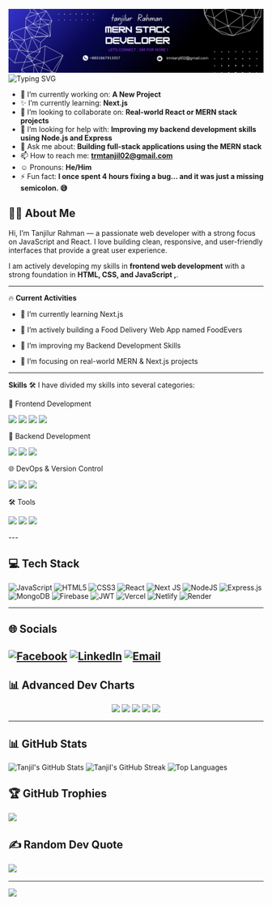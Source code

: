 ![logo](https://github.com/trmtanjil/trmtanjil/blob/main/ss.png)
 <img src="https://readme-typing-svg.herokuapp.com?font=Fira+Code&weight=600&pause=1000&color=F78DFF&center=true&vCenter=true&width=600&lines=Hi%2C+I'm+Tanjilur+Rahman!;MERN+Stack+Web+Developer;Passionate+Frontend+Learner;React+%7C+Node+%7C+MongoDB+%7C+Next.js" alt="Typing SVG" />

- 🌝 I’m currently working on: **A New Project**
- ✨ I’m currently learning: **Next.js**
- 👯 I’m looking to collaborate on: **Real-world React or MERN stack projects**
- 🤔 I’m looking for help with: **Improving my backend development skills using Node.js and Express**
- 💬 Ask me about: **Building full-stack applications using the MERN stack**
- 📫 How to reach me: **trmtanjil02@gmail.com**
- ☺️ Pronouns: **He/Him**
- ⚡ Fun fact: **I once spent 4 hours fixing a bug… and it was just a missing semicolon. 😅**

 



 

## 👨‍🍳 About Me
Hi, I’m Tanjilur Rahman — a passionate web developer with a strong focus on JavaScript and React.
I love building clean, responsive, and user-friendly interfaces that provide a great user experience.

I am actively developing my skills in **frontend web development** with a strong foundation in **HTML, CSS, and JavaScript ,**.

---

🔥 **Current Activities**
- 🌱 I’m currently learning Next.js

- 🍔 I’m actively building a Food Delivery Web App named FoodEvers

- 🧠 I’m improving my Backend Development Skills

- 🚀 I’m focusing on real-world MERN & Next.js projects
---
**Skills**
🛠️ I have divided my skills into several categories:

🚀 Frontend Development
<p> <img src="https://img.shields.io/badge/HTML5-E34F26?style=for-the-badge&logo=html5&logoColor=fff" /> <img src="https://img.shields.io/badge/CSS3-1572B6?style=for-the-badge&logo=css3&logoColor=fff" /> <img src="https://img.shields.io/badge/JavaScript-F7DF1E?style=for-the-badge&logo=javascript&logoColor=000" /> <img src="https://img.shields.io/badge/React-61DAFB?style=for-the-badge&logo=react&logoColor=000" /> </p>
🔧 Backend Development
<p> <img src="https://img.shields.io/badge/Node.js-339933?style=for-the-badge&logo=nodedotjs&logoColor=fff" /> <img src="https://img.shields.io/badge/Express.js-000000?style=for-the-badge&logo=express&logoColor=fff" /> <img src="https://img.shields.io/badge/MongoDB-47A248?style=for-the-badge&logo=mongodb&logoColor=fff" /> </p>
🌐 DevOps & Version Control
<p> <img src="https://img.shields.io/badge/Git-F05032?style=for-the-badge&logo=git&logoColor=fff" /> <img src="https://img.shields.io/badge/GitHub-181717?style=for-the-badge&logo=github&logoColor=fff" /> <img src="https://img.shields.io/badge/Docker-2496ED?style=for-the-badge&logo=docker&logoColor=fff" /> </p>
🛠️ Tools
<p> <img src="https://img.shields.io/badge/VS%20Code-007ACC?style=for-the-badge&logo=visual-studio-code&logoColor=fff" /> <img src="https://img.shields.io/badge/Postman-FF6C37?style=for-the-badge&logo=postman&logoColor=fff" /> <img src="https://img.shields.io/badge/Figma-F24E1E?style=for-the-badge&logo=figma&logoColor=fff" /> </p>
---


## 💻 Tech Stack
![JavaScript](https://img.shields.io/badge/javascript-%23323330.svg?style=for-the-badge&logo=javascript&logoColor=%23F7DF1E)
![HTML5](https://img.shields.io/badge/html5-%23E34F26.svg?style=for-the-badge&logo=html5&logoColor=white)
![CSS3](https://img.shields.io/badge/css3-%231572B6.svg?style=for-the-badge&logo=css3&logoColor=white)
![React](https://img.shields.io/badge/react-%2320232a.svg?style=for-the-badge&logo=react&logoColor=%2361DAFB)
![Next JS](https://img.shields.io/badge/Next-black?style=for-the-badge&logo=next.js&logoColor=white)
![NodeJS](https://img.shields.io/badge/node.js-6DA55F?style=for-the-badge&logo=node.js&logoColor=white)
![Express.js](https://img.shields.io/badge/express.js-%23404d59.svg?style=for-the-badge&logo=express&logoColor=%2361DAFB)
![MongoDB](https://img.shields.io/badge/MongoDB-%234ea94b.svg?style=for-the-badge&logo=mongodb&logoColor=white)
![Firebase](https://img.shields.io/badge/firebase-a08021?style=for-the-badge&logo=firebase&logoColor=ffcd34)
![JWT](https://img.shields.io/badge/JWT-black?style=for-the-badge&logo=JSON%20web%20tokens)
![Vercel](https://img.shields.io/badge/vercel-%23000000.svg?style=for-the-badge&logo=vercel&logoColor=white)
![Netlify](https://img.shields.io/badge/netlify-%23000000.svg?style=for-the-badge&logo=netlify&logoColor=#00C7B7)
![Render](https://img.shields.io/badge/Render-%2346E3B7.svg?style=for-the-badge&logo=render&logoColor=white)

---


## 🌐 Socials
[![Facebook](https://img.shields.io/badge/Facebook-%231877F2.svg?logo=Facebook&logoColor=white)](https://facebook.com/profile.php?id=100091248537794)
[![LinkedIn](https://img.shields.io/badge/LinkedIn-%230077B5.svg?logo=linkedin&logoColor=white)](https://linkedin.com/in/trm-tanjil/)
[![Email](https://img.shields.io/badge/Email-D14836?logo=gmail&logoColor=white)](mailto:trmtanjil02@gmail.com)
---

## 📊 Advanced Dev Charts

<div align="center">
  <img src="https://github-profile-summary-cards.vercel.app/api/cards/profile-details?username=trmtanjil&theme=tokyonight" />
  <img src="https://github-profile-summary-cards.vercel.app/api/cards/stats?username=trmtanjil&theme=tokyonight" />
  <img src="https://github-profile-summary-cards.vercel.app/api/cards/productive-time?username=trmtanjil&theme=tokyonight&utcOffset=6" />
  <img src="https://github-profile-summary-cards.vercel.app/api/cards/repos-per-language?username=trmtanjil&theme=tokyonight" />
  <img src="https://github-profile-summary-cards.vercel.app/api/cards/most-commit-language?username=trmtanjil&theme=tokyonight" />
</div>

---

## 📊 GitHub Stats

![Tanjil's GitHub Stats](https://github-readme-stats.vercel.app/api?username=trmtanjil&theme=tokyonight&hide_border=false&include_all_commits=true&count_private=true)
![Tanjil's GitHub Streak](https://github-readme-streak-stats.herokuapp.com/?user=trmtanjil&theme=tokyonight&hide_border=false)
![Top Languages](https://github-readme-stats.vercel.app/api/top-langs/?username=trmtanjil&theme=tokyonight&hide_border=false&layout=compact)


## 🏆 GitHub Trophies
![](https://github-profile-trophy.vercel.app/?username=trmtanjil&theme=radical&no-frame=false&no-bg=true&margin-w=4)

## ✍️ Random Dev Quote
![](https://quotes-github-readme.vercel.app/api?type=horizontal&theme=radical)


<!-- ## 🔝 Top Contributed Repos
![](https://github-contributor-stats.vercel.app/api?username=trmtanjil&limit=5&theme=dark&combine_all_yearly_contributions=true) -->


---
[![](https://visitcount.itsvg.in/api?id=trmtanjil&icon=0&color=0)](https://visitcount.itsvg.in)

<!-- Proudly created with GPRM ( https://gprm.itsvg.in ) -->

